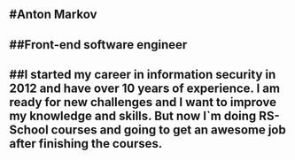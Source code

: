 #Anton Markov
---
##Front-end software engineer
---
##I started my career in information security in 2012 and have over 10 years of experience. I am ready for new challenges and I want to improve my knowledge and skills. But now I`m doing RS-School courses and going to get an awesome job after finishing the courses.
---